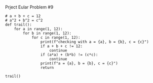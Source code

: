 Prject Eular Problem #9

    # a + b + c = 12
    # a^2 + b^2 = c^2
    def trail():
        for a in range(1, 12):
            for b in range(1, 12):
                for c in range(1, 12):
                    print(f"checking with a = {a}, b = {b}, c = {c}")
                    if a + b + c != 12:
                        continue
                    if (a*a) + (b*b) != (c*c):
                        continue
                    print(f"a = {a}, b = {b}, c = {c}")
                    return

    trail()


